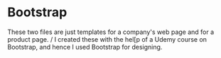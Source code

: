 # Bootstrap
These two files are just templates for a company's web page and for a product page. / 
I created these with the hel[p of a Udemy course on Bootstrap, and hence I used Bootstrap for designing.
